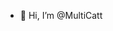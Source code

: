- 👋 Hi, I’m @MultiCatt

<!---
MultiCatt/MultiCatt is a ✨ special ✨ repository because its `README.md` (this file) appears on your GitHub profile.
You can click the Preview link to take a look at your changes.
--->
